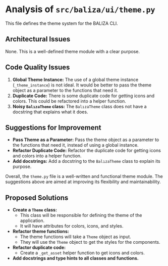 # Analysis of `src/baliza/ui/theme.py`

This file defines the theme system for the BALIZA CLI.

## Architectural Issues

None. This is a well-defined theme module with a clear purpose.

## Code Quality Issues

1.  **Global Theme Instance:** The use of a global theme instance (`_theme_instance`) is not ideal. It would be better to pass the theme object as a parameter to the functions that need it.
2.  **Duplicate Code:** There is some duplicate code for getting icons and colors. This could be refactored into a helper function.
3.  **Noisy `BalızaTheme` class:** The `BalızaTheme` class does not have a docstring that explains what it does.

## Suggestions for Improvement

*   **Pass Theme as a Parameter:** Pass the theme object as a parameter to the functions that need it, instead of using a global instance.
*   **Refactor Duplicate Code:** Refactor the duplicate code for getting icons and colors into a helper function.
*   **Add docstrings:** Add a docstring to the `BalızaTheme` class to explain its purpose.

Overall, the `theme.py` file is a well-written and functional theme module. The suggestions above are aimed at improving its flexibility and maintainability.

## Proposed Solutions

*   **Create a `Theme` class:**
    *   This class will be responsible for defining the theme of the application.
    *   It will have attributes for colors, icons, and styles.
*   **Refactor theme functions:**
    *   The theme functions will take a `Theme` object as input.
    *   They will use the `Theme` object to get the styles for the components.
*   **Refactor duplicate code:**
    *   Create a `_get_asset` helper function to get icons and colors.
*   **Add docstrings and type hints to all classes and functions.**
